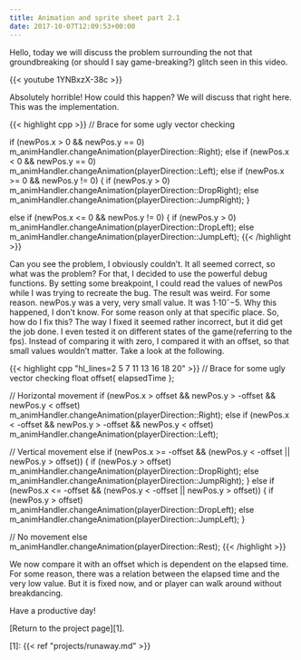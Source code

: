 ```yaml
---
title: Animation and sprite sheet part 2.1
date: 2017-10-07T12:09:53+00:00
---
```

Hello, today we will discuss the problem surrounding the not that groundbreaking (or should I say game-breaking?) glitch seen in this video.

{{< youtube 1YNBxzX-38c >}}

Absolutely horrible! How could this happen? We will discuss that right here. This was the implementation.

{{< highlight cpp >}}
// Brace for some ugly vector checking

if (newPos.x > 0 && newPos.y == 0)
	m_animHandler.changeAnimation(playerDirection::Right);
else if (newPos.x < 0 && newPos.y == 0) 
        m_animHandler.changeAnimation(playerDirection::Left); 
else if (newPos.x >= 0 && newPos.y != 0)
{
	if (newPos.y > 0)
		m_animHandler.changeAnimation(playerDirection::DropRight);
	else
		m_animHandler.changeAnimation(playerDirection::JumpRight);
}

else if (newPos.x <= 0 && newPos.y != 0) { if (newPos.y > 0)
		m_animHandler.changeAnimation(playerDirection::DropLeft);
	else
		m_animHandler.changeAnimation(playerDirection::JumpLeft);
{{< /highlight >}}

Can you see the problem, I obviously couldn&#8217;t. It all seemed correct, so what was the problem? For that, I decided to use the powerful debug functions. By setting some breakpoint, I could read the values of newPos while I was trying to recreate the bug. The result was weird. For some reason. newPos.y was a very, very small value. It was 1⋅10ˆ−5. Why this happened, I don&#8217;t know. For some reason only at that specific place. So, how do I fix this? The way I fixed it seemed rather incorrect, but it did get the job done. I even tested it on different states of the game(referring to the fps). Instead of comparing it with zero, I compared it with an offset, so that small values wouldn&#8217;t matter. Take a look at the following.

{{< highlight cpp "hl_lines=2 5 7 11 13 16 18 20" >}}
// Brace for some ugly vector checking
float offset{ elapsedTime };

// Horizontal movement
if (newPos.x > offset && newPos.y > -offset && newPos.y < offset)
	m_animHandler.changeAnimation(playerDirection::Right);
else if (newPos.x < -offset && newPos.y > -offset && newPos.y < offset) 
        m_animHandler.changeAnimation(playerDirection::Left); 

// Vertical movement 
else if (newPos.x >= -offset && (newPos.y < -offset || newPos.y > offset))
{
	if (newPos.y > offset)
		m_animHandler.changeAnimation(playerDirection::DropRight);
	else
		m_animHandler.changeAnimation(playerDirection::JumpRight);
}
else if (newPos.x <= -offset && (newPos.y < -offset || newPos.y > offset))
{
	if (newPos.y > offset)
		m_animHandler.changeAnimation(playerDirection::DropLeft);
	else
		m_animHandler.changeAnimation(playerDirection::JumpLeft);
}

// No movement
else
	m_animHandler.changeAnimation(playerDirection::Rest);
{{< /highlight >}}

We now compare it with an offset which is dependent on the elapsed time. For some reason, there was a relation between the elapsed time and the very low value. But it is fixed now, and or player can walk around without breakdancing.

Have a productive day!

[Return to the project page][1].

 [1]: {{< ref "projects/runaway.md" >}}